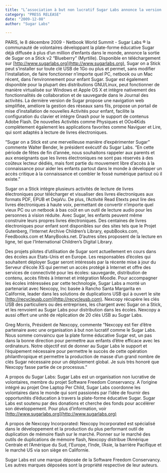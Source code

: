 ```yaml
---
title: "L’association à but non lucratif Sugar Labs annonce la version 2 de “Sugar on a Stick” qui améliore la lecture de livres électroniques et transforme n’importe quelle clé USB en une plate-forme éducative pour les enfants ; partenariat avec Nexcopy, Inc."
category: "PRESS RELEASE"
date: "2009-12-08"
author: "Sugar Labs"

---
```

<!-- markdownlint-disable -->
PARIS, le 8 décembre 2009 - Netbook World Summit - Sugar Labs ® la communauté
de volontaires développant la plate-forme éducative Sugar déjà diffusée à plus
d’un million d’enfants dans le monde, annonce la sortie de Sugar on a Stick v2
“Blueberry” (Myrtille). Disponible en téléchargement sur
[http://www.sugarlabs.org](http://www.sugarlabs.org), Sugar on a Stick peut s’installer sur toute clé
USB de 1Go ou plus et permet, sans modifier l’installation, de faire
fonctionner n’importe quel PC, netbook ou un Mac récent, dans l’environnement
pour enfant Sugar. Sugar est également disponible pour la plupart des
distributions GNU/Linux, peut fonctionner de manière virtualisée sur Windows
et Apple OS X et intègre nativement des fonctionnalités de collaboration et de
sauvegarde dans le Journal des activités. La dernière version de Sugar propose
une navigation web simplifiée, améliore la gestion des réseaux sans fils,
propose un portail de mise d’installation de nouvelles Activités pour enfant,
facilite la configuration du clavier et intègre Gnash pour le support de
contenus Adobe Flash. De nouvelles Activités comme Physiques et OOo4Kids
complètement également les applications favorites comme Naviguer et Lire, qui
sont adaptés à lecture de livres électroniques.

“Sugar on a Stick est une merveilleuse manière d’expérimenter Sugar” commente
Walter Bender, le président exécutif du Sugar Labs. “En cette période de fêtes
de fin d’année, nous souhaitons rappeler aux parents et aux enseignants que
les livres électroniques ne sont pas réservés à des coûteux lecteur dédiés,
mais font partie du mouvement libre d’accès à la connaissance pour aider les
enfants partout dans le monde à développer un accès critique à la connaissance
et combler le fossé numérique partout où il existe.”

Sugar on a Stick intègre plusieurs activités de lecture de livres
électroniques pour télécharger et visualiser des livres électroniques aux
formats PDF, EPUB et DejaVu. De plus, l’Activité Read Etexts peut lire des
livres électroniques à haute voix, permettant de convertir n’importe quel
vieux PC ou un netbook à bas coût en un outil de lecture audio pour les
personnes à vision réduite. Avec Sugar, les enfants peuvent même construire
leurs propres livres électroniques. Des centaines de livres électroniques pour
enfant sont disponibles sur des sites tels que le Projet Gutenberg, l’Internet
Archive Children’s Library, epubBooks.com, Feedbooks.com et ManyBooks.net.
D’autres sites proposent de la lecture en ligne, tel que l’International
Children’s Digital Library.

Des projets pilotes d’utilisation de Sugar sont actuellement en cours dans des
écoles aux Etats-Unis et en Europe. Les responsables d’écoles qui souhaitent
déployer Sugar seront intéressés par la récente mise à jour du Serveur d’école
XS qui permet un accès protégé à Internet et offre des services de
connectivité pour les écoles: sauvegarde, distribution de contenu, accès
filtrés à Internet et intégration Moodle. Pour accompagner les écoles
intéressées par cette technologie, Sugar Labs a monté un partenariat avec
Nexcopy, Inc basée à Rancho Santa Margarita en Californie, leader dans les
solutions de duplications USB qui à ouvert le site [http://recycleusb.com](http://recycleusb.com).
Nexcopy récupère les clés USB des particuliers ou des entreprises, les
chargent avec Sugar on a Stick, et les renvoient au Sugar Labs pour
distribution dans les écoles. Nexcopy a aussi offert une unité de réplication
de 20 clés USB au Sugar Labs.

Greg Morris, Président de Nexcopy, commente “Nexcopy est fier d’être
partenaire avec une organisation à but non lucratif comme le Sugar Labs. Nous
somme convaincu que la plate forme éducative Sugar est, un pas dans la bonne
direction pour permettre aux enfants d’être efficace avec les ordinateurs.
Notre objectif est de donner au Sugar Labs le support et l’équipement
nécessaire pour permettre le succès de cette opération philanthropique et
permettre la production de masse d’un grand nombre de clés Sugar nécessaire
pour un déploiement global. Je suis très honoré que Nexcopy fasse partie de ce
processus.”

A propos du Sugar Labs: Sugar Labs est un organisation non lucrative de
volontaires, membre du projet Software Freedom Conservancy. A l’origine
intégré au projet One Laptop Per Child, Sugar Labs coordonne les volontaires
dans le monde qui sont passionés par l’idée de fournir des opportunités
d’éducation à travers la plate-forme éducative Sugar. Sugar Labs est soutenu
par des donations et cherche des fonds pour accélérer son développement. Pour
plus d’information, voir [http://www.sugarlabs.org](http://www.sugarlabs.org)

A propos de Nexcopy Incorporated: Nexcopy Incorporated est spécialisé dans le
développement et la production du plus performant outil de duplication de
mémoire flash sur le marché. Pionner sur le marché des outils de duplications
de mémoire flash, Nexcopy distribue l’Amérique Centrale et l’Amérique du Sud,
l’Europe, l’Inde, l’Asie, la barrière Pacifique et le marché US via son siège
en Californie.

Sugar Labs est une marque déposée de la Software Freedom Conservancy. Les
autres marques déposées sont la propriété respective de leur auteurs.

